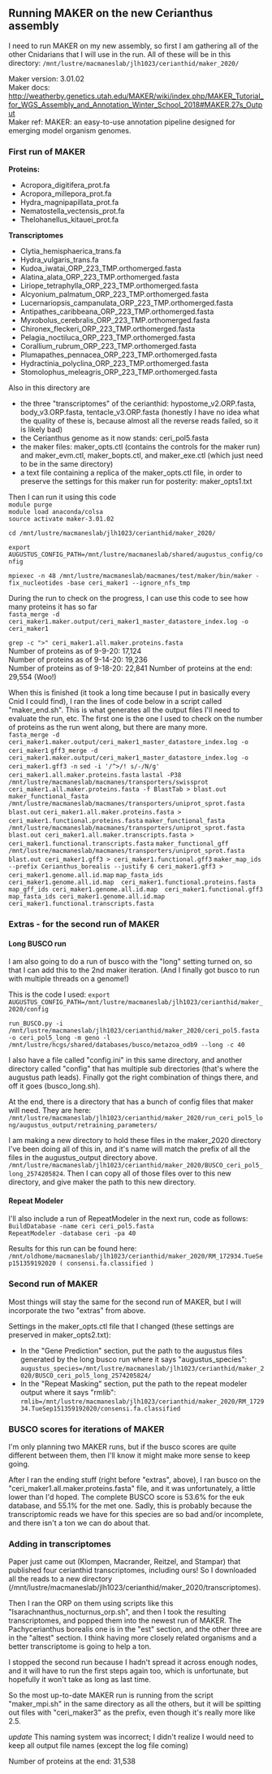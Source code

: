 ## Running MAKER on the new Cerianthus assembly

I need to run MAKER on my new assembly, so first I am gathering all of the other Cnidarians that I will use in the run. All of these will be in this directory: `/mnt/lustre/macmaneslab/jlh1023/cerianthid/maker_2020/`  

Maker version: 3.01.02  
Maker docs: http://weatherby.genetics.utah.edu/MAKER/wiki/index.php/MAKER_Tutorial_for_WGS_Assembly_and_Annotation_Winter_School_2018#MAKER.27s_Output  
Maker ref: MAKER: an easy-to-use annotation pipeline designed for emerging model organism genomes.  

### First run of MAKER  

**Proteins:**  
- Acropora_digitifera_prot.fa  
- Acropora_millepora_prot.fa  
- Hydra_magnipapillata_prot.fa  
- Nematostella_vectensis_prot.fa  
- Thelohanellus_kitauei_prot.fa  

**Transcriptomes**  
- Clytia_hemisphaerica_trans.fa  
- Hydra_vulgaris_trans.fa  
- Kudoa_iwatai_ORP_223_TMP.orthomerged.fasta  
- Alatina_alata_ORP_223_TMP.orthomerged.fasta  
- Liriope_tetraphylla_ORP_223_TMP.orthomerged.fasta  
- Alcyonium_palmatum_ORP_223_TMP.orthomerged.fasta  
- Lucernariopsis_campanulata_ORP_223_TMP.orthomerged.fasta  
- Antipathes_caribbeana_ORP_223_TMP.orthomerged.fasta  
- Myxobolus_cerebralis_ORP_223_TMP.orthomerged.fasta  
- Chironex_fleckeri_ORP_223_TMP.orthomerged.fasta  
- Pelagia_noctiluca_ORP_223_TMP.orthomerged.fasta  
- Corallium_rubrum_ORP_223_TMP.orthomerged.fasta  
- Plumapathes_pennacea_ORP_223_TMP.orthomerged.fasta  
- Hydractinia_polyclina_ORP_223_TMP.orthomerged.fasta  
- Stomolophus_meleagris_ORP_223_TMP.orthomerged.fasta  


Also in this directory are  
- the three "transcriptomes" of the cerianthid: hypostome_v2.ORP.fasta, body_v3.ORP.fasta, tentacle_v3.ORP.fasta (honestly I have no idea what the quality of these is, because almost all the reverse reads failed, so it is likely bad)  
- the Cerianthus genome as it now stands: ceri_pol5.fasta  
- the maker files: maker_opts.ctl (contains the controls for the maker run) and maker_evm.ctl, maker_bopts.ctl, and maker_exe.ctl (which just need to be in the same directory)  
- a text file containing a replica of the maker_opts.ctl file, in order to preserve the settings for this maker run for posterity: maker_opts1.txt  

Then I can run it using this code  
`module purge`  
`module load anaconda/colsa`  
`source activate maker-3.01.02`  

`cd /mnt/lustre/macmaneslab/jlh1023/cerianthid/maker_2020/`  

`export AUGUSTUS_CONFIG_PATH=/mnt/lustre/macmaneslab/shared/augustus_config/config`  

`mpiexec -n 48 /mnt/lustre/macmaneslab/macmanes/test/maker/bin/maker -fix_nucleotides -base ceri_maker1 --ignore_nfs_tmp`  


During the run to check on the progress, I can use this code to see how many proteins it has so far  
`fasta_merge -d ceri_maker1.maker.output/ceri_maker1_master_datastore_index.log -o ceri_maker1`  

`grep -c ">" ceri_maker1.all.maker.proteins.fasta`  
Number of proteins as of 9-9-20: 17,124   
Number of proteins as of 9-14-20: 19,236  
Number of proteins as of 9-18-20: 22,841
Number of proteins at the end: 29,554  (Woo!)  

When this is finished (it took a long time because I put in basically every Cnid I could find), I ran the lines of code below in a script called "maker_end.sh". This is what generates all the output files I'll need to evaluate the run, etc. The first one is the one I used to check on the number of proteins as the run went along, but there are many more.   
    `fasta_merge -d ceri_maker1.maker.output/ceri_maker1_master_datastore_index.log -o ceri_maker1`
    `gff3_merge -d ceri_maker1.maker.output/ceri_maker1_master_datastore_index.log -o ceri_maker1.gff3 -n`
    `sed -i '/^>/! s/-/N/g' ceri_maker1.all.maker.proteins.fasta`
    `lastal -P38 /mnt/lustre/macmaneslab/macmanes/transporters/swissprot ceri_maker1.all.maker.proteins.fasta -f BlastTab > blast.out`
    `maker_functional_fasta /mnt/lustre/macmaneslab/macmanes/transporters/uniprot_sprot.fasta blast.out` `ceri_maker1.all.maker.proteins.fasta > ceri_maker1.functional.proteins.fasta`
    `maker_functional_fasta /mnt/lustre/macmaneslab/macmanes/transporters/uniprot_sprot.fasta blast.out ceri_maker1.all.maker.transcripts.fasta > ceri_maker1.functional.transcripts.fasta`
    `maker_functional_gff /mnt/lustre/macmaneslab/macmanes/transporters/uniprot_sprot.fasta blast.out ceri_maker1.gff3 > ceri_maker1.functional.gff3`
    `maker_map_ids --prefix Cerianthus_borealis --justify 6 ceri_maker1.gff3 > ceri_maker1.genome.all.id.map`
    `map_fasta_ids ceri_maker1.genome.all.id.map  ceri_maker1.functional.proteins.fasta`
    `map_gff_ids ceri_maker1.genome.all.id.map  ceri_maker1.functional.gff3`
    `map_fasta_ids ceri_maker1.genome.all.id.map  ceri_maker1.functional.transcripts.fasta`


### Extras - for the second run of MAKER  

#### Long BUSCO run  

I am also going to do a run of busco with the "long" setting turned on, so that I can add this to the 2nd maker iteration. (And I finally got busco to run with multiple threads on a genome!)

This is the code I used:
`export AUGUSTUS_CONFIG_PATH=/mnt/lustre/macmaneslab/jlh1023/cerianthid/maker_2020/config`

`run_BUSCO.py -i /mnt/lustre/macmaneslab/jlh1023/cerianthid/maker_2020/ceri_pol5.fasta -o ceri_pol5_long -m geno -l /mnt/lustre/hcgs/shared/databases/busco/metazoa_odb9 --long -c 40`  

I also have a file called "config.ini" in this same directory, and another directory called "config" that has multiple sub directories (that's where the augustus path leads). Finally got the right combination of things there, and off it goes (busco_long.sh).  

At the end, there is a directory that has a bunch of config files that maker will need. They are here: `/mnt/lustre/macmaneslab/jlh1023/cerianthid/maker_2020/run_ceri_pol5_long/augustus_output/retraining_parameters/`  

I am making a new directory to hold these files in the maker_2020 directory I've been doing all of this in, and it's name will match the prefix of all the files in the augustus_output directory above. `/mnt/lustre/macmaneslab/jlh1023/cerianthid/maker_2020/BUSCO_ceri_pol5_long_2574205824`. Then I can copy all of those files over to this new directory, and give maker the path to this new directory.  

#### Repeat Modeler    

I'll also include a run of RepeatModeler in the next run, code as follows:  
`BuildDatabase -name ceri ceri_pol5.fasta`  
`RepeatModeler -database ceri -pa 40`  

Results for this run can be found here: `/mnt/oldhome/macmaneslab/jlh1023/cerianthid/maker_2020/RM_172934.TueSep151359192020 ( consensi.fa.classified )`  


### Second run of MAKER  

Most things will stay the same for the second run of MAKER, but I will incorporate the two "extras" from above.  

Settings in the maker_opts.ctl file that I changed (these settings are preserved in maker_opts2.txt):  
- In the "Gene Prediction" section, put the path to the augustus files generated by the long busco run where it says "augustus_species": `augustus_species=/mnt/lustre/macmaneslab/jlh1023/cerianthid/maker_2020/BUSCO_ceri_pol5_long_2574205824/`  
- In the "Repeat Masking" section, put the path to the repeat modeler output where it says "rmlib": `rmlib=/mnt/lustre/macmaneslab/jlh1023/cerianthid/maker_2020/RM_172934.TueSep151359192020/consensi.fa.classified`  


### BUSCO scores for iterations of MAKER  

I'm only planning two MAKER runs, but if the busco scores are quite different between them, then I'll know it might make more sense to keep going.  

After I ran the ending stuff (right before "extras", above), I ran busco on the "ceri_maker1.all.maker.proteins.fasta" file, and it was unfortunately, a little lower than I'd hoped. The complete BUSCO score is 53.6% for the euk database, and 55.1% for the met one. Sadly, this is probably because the transcriptomic reads we have for this species are so bad and/or incomplete, and there isn't a ton we can do about that.  

### Adding in transcriptomes  

Paper just came out (Klompen, Macrander, Reitzel, and Stampar) that published four cerianthid transcriptomes, including ours! So I downloaded all the reads to a new directory (/mnt/lustre/macmaneslab/jlh1023/cerianthid/maker_2020/transcriptomes).  

Then I ran the ORP on them using scripts like this "Isarachnanthus_nocturnus_orp.sh", and then I took the resulting transcriptomes, and popped them into the newest run of MAKER. The Pachycerianthus borealis one is in the "est" section, and the other three are in the "altest" section. I think having more closely related organisms and a better transcriptome is going to help a ton.  

I stopped the second run because I hadn't spread it across enough nodes, and it will have to run the first steps again too, which is unfortunate, but hopefully it won't take as long as last time.  

So the most up-to-date MAKER run is running from the script "maker_mpi.sh" in the same directory as all the others, but it will be spitting out files with "ceri_maker3" as the prefix, even though it's really more like 2.5.   

*update*  This naming system was incorrect; I didn't realize I would need to keep all output file names (except the log file coming)

Number of proteins at the end: 31,538  
